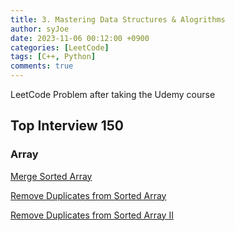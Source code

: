 ```yaml
---
title: 3. Mastering Data Structures & Alogrithms
author: syJoe
date: 2023-11-06 00:12:00 +0900
categories: [LeetCode]
tags: [C++, Python]
comments: true
---
```


LeetCode Problem after taking the Udemy course

## Top Interview 150

### Array

[Merge Sorted Array](https://leetcode.com/problems/merge-sorted-array/description/?envType=study-plan-v2&envId=top-interview-150)

[Remove Duplicates from Sorted Array](https://leetcode.com/problems/remove-duplicates-from-sorted-array/?envType=study-plan-v2&envId=top-interview-150)

[Remove Duplicates from Sorted Array II](https://leetcode.com/problems/remove-duplicates-from-sorted-array-ii/?envType=study-plan-v2&envId=top-interview-150)